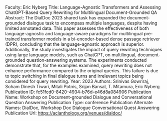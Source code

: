 Faculty: Eric Nyberg
Title: Language-Agnostic Transformers and Assessing ChatGPT-Based Query Rewriting for Multilingual Document-Grounded QA
Abstract: The DialDoc 2023 shared task has expanded the document-grounded dialogue task to encompass multiple languages, despite having limited annotated data. This paper assesses the effectiveness of both language-agnostic and language-aware paradigms for multilingual pre-trained transformer models in a bi-encoder-based dense passage retriever (DPR), concluding that the language-agnostic approach is superior. Additionally, the study investigates the impact of query rewriting techniques using large language models, such as ChatGPT, on multilingual, document-grounded question-answering systems. The experiments conducted demonstrate that, for the examples examined, query rewriting does not enhance performance compared to the original queries. This failure is due to topic switching in final dialogue turns and irrelevant topics being considered for query rewriting.
Year: 2023
Authors: Srinivas Gowriraj, Soham Dinesh Tiwari, Mitali Potnis, Srijan Bansal, T. Mitamura, Eric Nyberg
Publication ID: fc51fcd0-8420-4934-b76d-e46d8a084906
Publication Name: Workshop on Document-grounded Dialogue and Conversational Question Answering
Publication Type: conference
Publication Alternate Names: DialDoc, Workshop Doc Dialogue Conversational Quest Answering
Publication Url: https://aclanthology.org/venues/dialdoc/
